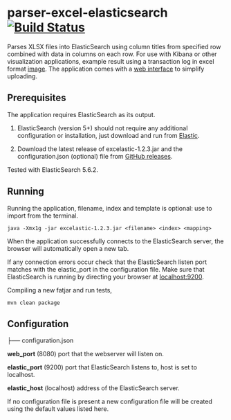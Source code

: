 # parser-excel-elasticsearch [![Build Status](https://travis-ci.org/codingchili/parser-excel-elasticsearch.svg?branch=master)](https://travis-ci.org/codingchili/parser-excel-elasticsearch)

Parses XLSX files into ElasticSearch using column titles from specified row combined with data in columns on each row. For use with Kibana or other visualization applications, example result using a transaction log in excel format  [image](https://raw.githubusercontent.com/codingchili/parser-banktrans-es/master/sample-redacted.png). The application comes with a [web interface](https://raw.githubusercontent.com/codingchili/parser-excel-elasticsearch/master/sample-ui.png) to simplify uploading.

## Prerequisites
The application requires ElasticSearch as its output.

1. ElasticSearch (version 5+) should not require any additional configuration or installation, just download and run from [Elastic](https://www.elastic.co/products). 

2. Download the latest release of excelastic-1.2.3.jar and the configuration.json (optional) file from [GitHub releases](https://github.com/codingchili/parser-excel-elasticsearch/releases).

Tested with ElasticSearch 5.6.2.

## Running
Running the application, filename, index and template is optional: use to import from the terminal.
```
java -Xmx1g -jar excelastic-1.2.3.jar <filename> <index> <mapping>
```

When the application successfully connects to the ElasticSearch server, the browser will automatically open a new tab.

If any connection errors occur check that the ElasticSearch listen port matches with the elastic_port in the configuration file. Make sure that ElasticSearch is running by directing your browser at [localhost:9200](http://localhost:9200/).

Compiling a new fatjar and run tests,
```
mvn clean package
```

## Configuration

├── configuration.json


**web_port** (8080) port that the webserver will listen on. 

**elastic_port** (9200) port that ElasticSearch listens to, host is set to localhost. 

**elastic_host** (localhost) address of the ElasticSearch server.

If no configuration file is present a new configuration file will be created using the default values listed here.
